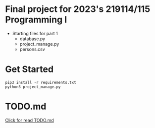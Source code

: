 # Final project for 2023's 219114/115 Programming I
* Starting files for part 1
  - database.py
  - project_manage.py
  - persons.csv


# Get Started
```
pip3 install -r requirements.txt
python3 project_manage.py
```

# TODO.md
[Click for read TODO.md](TODO.md)

